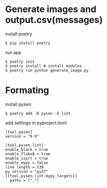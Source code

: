 # Generate images and output.csv(messages)
install poetry 
```
$ pip install poetry
```
run app
```
$ poetry init
$ poetry install # install modules
$ poetry run python generate_image.py
```

# Formating
install pysen
```
$ poetry add -D pysen -E lint
```
add settings in pyproject.toml
```
[tool.pysen]
version = "0.9"

[tool.pysen.lint]
enable_black = true
enable_flake8 = true
enable_isort = true
enable_mypy = false
line_length = 130
py_version = "py37"
[[tool.pysen.lint.mypy_targets]]
  paths = ["."]

```